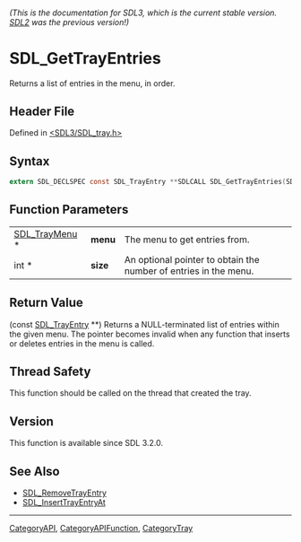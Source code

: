 ###### (This is the documentation for SDL3, which is the current stable version. [SDL2](https://wiki.libsdl.org/SDL2/) was the previous version!)
# SDL_GetTrayEntries

Returns a list of entries in the menu, in order.

## Header File

Defined in [<SDL3/SDL_tray.h>](https://github.com/libsdl-org/SDL/blob/main/include/SDL3/SDL_tray.h)

## Syntax

```c
extern SDL_DECLSPEC const SDL_TrayEntry **SDLCALL SDL_GetTrayEntries(SDL_TrayMenu *menu, int *size);
```

## Function Parameters

|                                |          |                                                                  |
| ------------------------------ | -------- | ---------------------------------------------------------------- |
| [SDL_TrayMenu](SDL_TrayMenu) * | **menu** | The menu to get entries from.                                    |
| int *                          | **size** | An optional pointer to obtain the number of entries in the menu. |

## Return Value

(const [SDL_TrayEntry](SDL_TrayEntry) **) Returns a NULL-terminated list of
entries within the given menu. The pointer becomes invalid when any
function that inserts or deletes entries in the menu is called.

## Thread Safety

This function should be called on the thread that created the tray.

## Version

This function is available since SDL 3.2.0.

## See Also

- [SDL_RemoveTrayEntry](SDL_RemoveTrayEntry)
- [SDL_InsertTrayEntryAt](SDL_InsertTrayEntryAt)

----
[CategoryAPI](CategoryAPI), [CategoryAPIFunction](CategoryAPIFunction), [CategoryTray](CategoryTray)

